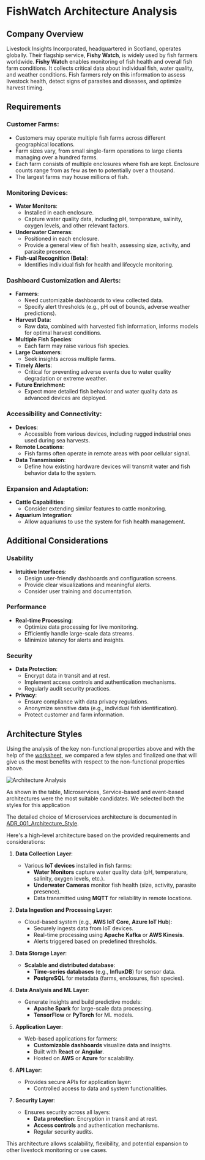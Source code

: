 # FishWatch Architecture Analysis

## Company Overview
Livestock Insights Incorporated, headquartered in Scotland, operates globally. Their flagship service, **Fishy Watch**, is widely used by fish farmers worldwide. **Fishy Watch** enables monitoring of fish health and overall fish farm conditions. It collects critical data about individual fish, water quality, and weather conditions. Fish farmers rely on this information to assess livestock health, detect signs of parasites and diseases, and optimize harvest timing.

## Requirements

### Customer Farms:
- Customers may operate multiple fish farms across different geographical locations.
- Farm sizes vary, from small single-farm operations to large clients managing over a hundred farms.
- Each farm consists of multiple enclosures where fish are kept. Enclosure counts range from as few as ten to potentially over a thousand.
- The largest farms may house millions of fish.

### Monitoring Devices:
- **Water Monitors**:
  - Installed in each enclosure.
  - Capture water quality data, including pH, temperature, salinity, oxygen levels, and other relevant factors.
- **Underwater Cameras**:
  - Positioned in each enclosure.
  - Provide a general view of fish health, assessing size, activity, and parasite presence.
- **Fish-ual Recognition (Beta)**:
  - Identifies individual fish for health and lifecycle monitoring.

### Dashboard Customization and Alerts:
- **Farmers**:
  - Need customizable dashboards to view collected data.
  - Specify alert thresholds (e.g., pH out of bounds, adverse weather predictions).
- **Harvest Data**:
  - Raw data, combined with harvested fish information, informs models for optimal harvest conditions.
- **Multiple Fish Species**:
  - Each farm may raise various fish species.
- **Large Customers**:
  - Seek insights across multiple farms.
- **Timely Alerts**:
  - Critical for preventing adverse events due to water quality degradation or extreme weather.
- **Future Enrichment**:
  - Expect more detailed fish behavior and water quality data as advanced devices are deployed.

### Accessibility and Connectivity:
- **Devices**:
  - Accessible from various devices, including rugged industrial ones used during sea harvests.
- **Remote Locations**:
  - Fish farms often operate in remote areas with poor cellular signal.
- **Data Transmission**:
  - Define how existing hardware devices will transmit water and fish behavior data to the system.

### Expansion and Adaptation:
- **Cattle Capabilities**:
  - Consider extending similar features to cattle monitoring.
- **Aquarium Integration**:
  - Allow aquariums to use the system for fish health management.

## Additional Considerations

### Usability
- **Intuitive Interfaces**:
  - Design user-friendly dashboards and configuration screens.
  - Provide clear visualizations and meaningful alerts.
  - Consider user training and documentation.

### Performance
- **Real-time Processing**:
  - Optimize data processing for live monitoring.
  - Efficiently handle large-scale data streams.
  - Minimize latency for alerts and insights.

### Security
- **Data Protection**:
  - Encrypt data in transit and at rest.
  - Implement access controls and authentication mechanisms.
  - Regularly audit security practices.
- **Privacy**:
  - Ensure compliance with data privacy regulations.
  - Anonymize sensitive data (e.g., individual fish identification).
  - Protect customer and farm information.

## Architecture Styles
Using the analysis of the key non-functional properties above and with the help of  the [worksheet](https://www.developertoarchitect.com/downloads/architecture-styles-worksheet.pdf), we compared a few styles and finalized one that will give us the most benefits with respect to the non-functional properties above. 

![Architecture Analysis](../artifacts/architecture-styles-worksheet.png)

As shown in the table, Microservices, Service-based and event-based architectures were the most suitable candidates. 
We selected both the styles for this application

The detailed choice of Microservices architecture is documented in [ADR_001_Architecture_Style](../Architecture_Decision_Reports/ADR_001_Architecture_Style.md).

Here's a high-level architecture based on the provided requirements and considerations:

1. **Data Collection Layer**:
   - Various **IoT devices** installed in fish farms:
     - **Water Monitors** capture water quality data (pH, temperature, salinity, oxygen levels, etc.).
     - **Underwater Cameras** monitor fish health (size, activity, parasite presence).
     - Data transmitted using **MQTT** for reliability in remote locations.

2. **Data Ingestion and Processing Layer**:
   - Cloud-based system (e.g., **AWS IoT Core**, **Azure IoT Hub**):
     - Securely ingests data from IoT devices.
     - Real-time processing using **Apache Kafka** or **AWS Kinesis**.
     - Alerts triggered based on predefined thresholds.

3. **Data Storage Layer**:
   - **Scalable and distributed database**:
     - **Time-series databases** (e.g., **InfluxDB**) for sensor data.
     - **PostgreSQL** for metadata (farms, enclosures, fish species).

4. **Data Analysis and ML Layer**:
   - Generate insights and build predictive models:
     - **Apache Spark** for large-scale data processing.
     - **TensorFlow** or **PyTorch** for ML models.

5. **Application Layer**:
   - Web-based applications for farmers:
     - **Customizable dashboards** visualize data and insights.
     - Built with **React** or **Angular**.
     - Hosted on **AWS** or **Azure** for scalability.

6. **API Layer**:
   - Provides secure APIs for application layer:
     - Controlled access to data and system functionalities.

7. **Security Layer**:
   - Ensures security across all layers:
     - **Data protection**: Encryption in transit and at rest.
     - **Access controls** and authentication mechanisms.
     - Regular security audits.

This architecture allows scalability, flexibility, and potential expansion to other livestock monitoring or use cases.